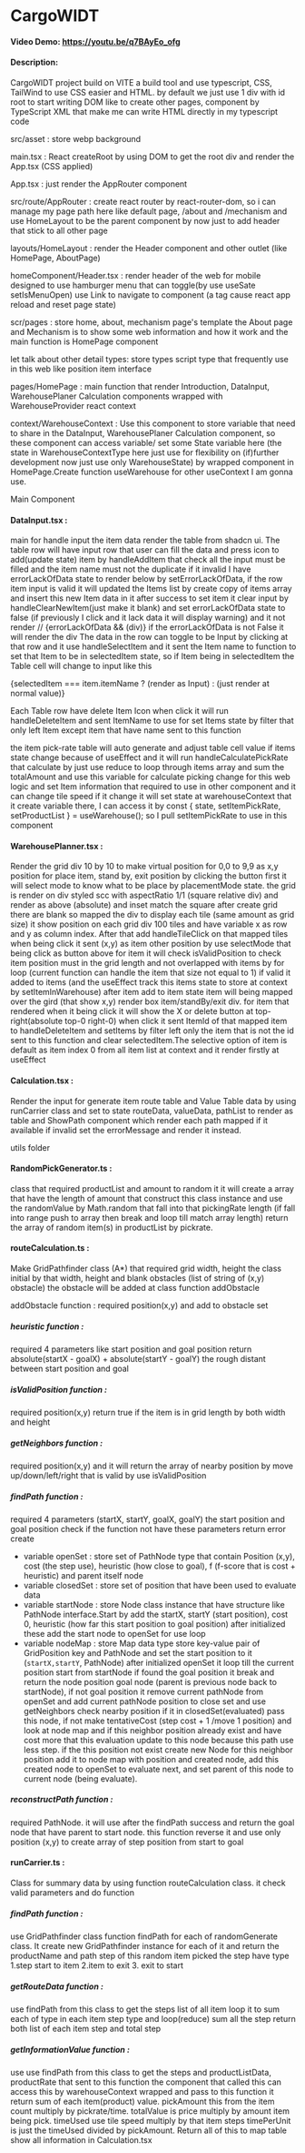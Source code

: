 # CargoWIDT

#### Video Demo: https://youtu.be/q7BAyEo_ofg

#### Description:
CargoWIDT project build on VITE a build tool and use typescript, CSS, TailWind to use CSS easier and HTML. by default we just use 1 div with id root to start writing DOM like to create other pages, component by TypeScript XML that make me can write HTML directly in my typescript code

src/asset : store webp background

main.tsx : React createRoot by using DOM to get the root div and render the App.tsx (CSS applied)

App.tsx : just render the AppRouter component

src/route/AppRouter : create react router by react-router-dom, so i can manage my page path here like default page, /about and /mechanism and use HomeLayout to be the parent component by now just to add header that stick to all other page

layouts/HomeLayout : render the Header component and other outlet (like HomePage, AboutPage)

homeComponent/Header.tsx : render header of the web for mobile designed to use hamburger menu that can toggle(by use useSate setIsMenuOpen) use Link to navigate to component (a tag cause react app reload and reset page state)

scr/pages : store home, about, mechanism page's template the About page and Mechanism is to show some web information and how it work and the main function is HomePage component

let talk about other detail
types: store types script type that frequently use in this web like position item interface

pages/HomePage : main function that render Introduction, DataInput, WarehousePlaner Calculation components wrapped with WarehouseProvider react context

context/WarehouseContext : Use this component to store variable that need to share in the DataInput, WarehousePlaner Calculation component, so these component can access variable/ set some State variable here (the state in WarehouseContextType here just use for flexibility on (if)further development now just use only WarehouseState) by wrapped component in HomePage.Create function useWarehouse for other useContext I am gonna use.

Main Component
#### DataInput.tsx : 
main for handle input the item data render the table from shadcn ui. The table row will have input row that user can fill the data and press icon to add(update state) item by handleAddItem that check all the input must be filled and the item name must not the duplicate if it invalid I have errorLackOfData state to render below by setErrorLackOfData, if the row item input is valid it will updated the Items list by create copy of items array and insert this new Item data in it after success to set item it clear input by handleClearNewItem(just make it blank) and set errorLackOfData state to false (if previously I click and it lack data it will display warning) and it not render
// {errorLackOfData && (div)} if the errorLackOfData is not False it will render the div
The data in the row can toggle to be Input by clicking at that row and it use handleSelectItem and it sent the Item name to function to set that Item to be in selectedItem state, so if Item being in selectedItem the Table cell will change to input like this

<TableCell> {selectedItem === item.itemName ? (render as Input) : (just render at normal value)}</TableCell>

Each Table row have delete Item Icon when click it will run handleDeleteItem and sent ItemName to use for set Items state by filter that only left Item except item that have name sent to this function 

the item pick-rate table will auto generate and adjust table cell value if items state change because of useEffect and it will run handleCalculatePickRate that calculate by just use reduce to loop through items array and sum the totalAmount and use this variable for calculate picking change for this web logic  and set Item information that required to use in other component and it can change tile speed if it change it will set state at warehouseContext that it create variable there, I can access it by
const { state, setItemPickRate, setProductList } = useWarehouse(); so I pull setItemPickRate to use in this component

#### WarehousePlanner.tsx :
 Render the grid div 10 by 10 to make virtual position for 0,0 to 9,9 as x,y position for place item, stand by, exit position by clicking the button first it will select mode to know what to be place by placementMode state. the grid is render on div styled scc with aspectRatio 1/1 (square relative div) and render as above (absolute) and inset match the square after create grid there are blank so mapped the div to display each tile (same amount as grid size) it show position on each grid div 100 tiles and have variable x as row and y as column index. After that add handleTileClick on that mapped tiles when being click it sent (x,y) as item other position by use selectMode that being click as button above for item it will check isValidPosition to check item position must in the grid length and not overlapped with items by for loop (current function can handle the item that size not equal to 1) if valid it added to items (and the useEffect track this items state to store at context by setItemInWarehouse)
after item add to item state item will being mapped over the gird (that show x,y) render box item/standBy/exit div. for item that rendered when it being click it will show the X or delete button at top-right(absolute top-0 right-0) when click it sent ItemId of that mapped item to handleDeleteItem and setItems by filter left only the item that is not the id sent to this function and clear selectedItem.The selective option of item is default as item index 0 from all item list at context and it render firstly at useEffect

#### Calculation.tsx :
 Render the input for generate item route table and  Value Table data by using runCarrier class and set to state routeData, valueData, pathList to render as table and ShowPath component which render each path mapped if it available if invalid set the errorMessage and render it instead.

utils folder
#### RandomPickGenerator.ts :
 class that required productList and amount to random it it will create a array that have the length of amount that construct this class instance and use the randomValue by Math.random that fall into that pickingRate length (if fall into range push to array then break and loop till match array length) return the array of random item(s) in productList by pickrate.

#### routeCalculation.ts :
 Make GridPathfinder class (A*) that required grid width, height the class initial by that width, height and blank obstacles (list of string of (x,y) obstacle) the obstacle will be added at class function addObstacle 

addObstacle function : required position(x,y) and add to obstacle set 

##### heuristic function : 
required 4 parameters like start position and goal position return absolute(startX - goalX) + absolute(startY - goalY) the rough distant between start position and goal

##### isValidPosition function : 
required position(x,y) return true if the item is in grid length by both width and height

##### getNeighbors function : 
required position(x,y) and it will return the array of nearby position by move up/down/left/right that is valid by use isValidPosition

##### findPath function : 
required 4 parameters (startX, startY, goalX, goalY) the start position and goal position check if the function not have these parameters return error 
create 

- variable openSet : store set of PathNode type that contain Position (x,y), cost (the step use), heuristic (how close to goal), f (f-score that is cost + heuristic) and parent itself node
- variable closedSet : store set of position that have been used to evaluate data
- variable startNode : store Node class instance that have structure like PathNode interface.Start by add the startX, startY (start position), cost 0, heuristic (how far this start position to goal position) after initialized these add the start node to openSet for use loop
- variable nodeMap : store Map data type store key-value pair of GridPosition key and PathNode and set the start position to it (`startX,startY`, PathNode) 
after initialized openSet it loop till the current position start from startNode if found the goal position it break and return the node position goal node (parent is previous node back to startNode), if not goal position it remove current pathNode from openSet and add current pathNode position to close set and use getNeighbors check nearby position if it in closedSet(evaluated) pass this node, if not make tentativeCost (step cost + 1 /move 1 position) and look at node map and if this neighbor position already exist and have cost more that this evaluation update to this node because this path use less step. if the this position not exist create new Node for this neighbor position add it to node map with position and created node, add this created node to openSet to evaluate next, and set parent of this node to current node (being evaluate).

##### reconstructPath function : 
required PathNode. it will use after the findPath success and return the goal node that have parent to start node. this function reverse it and use only position (x,y) to create array of step position from start to goal  

#### runCarrier.ts : 
Class for summary data by using function routeCalculation class. it check valid parameters and do function 
##### findPath function : 
use GridPathfinder class function findPath for each of randomGenerate class. It create new GridPathfinder instance for each of it and return the productName and path step of this random item picked the step have type 1.step start to item 2.item to exit 3. exit to start

##### getRouteData function :
 use findPath from this class to get the steps list of all item loop it to sum each of type in each item step type and loop(reduce) sum all the step return both list of each item step and total step 

##### getInformationValue function : 
use use findPath from this class to get the steps and productListData, productRate that sent to this function the component that called this can access this by warehouseContext wrapped and pass to this function it return sum of each item(product) value. pickAmount this from the item count multiply by pickrate/time. totalValue is price multiply by amount item being pick. timeUsed use tile speed multiply by that item steps timePerUnit is just the timeUsed divided by pickAmount. Return all of this to map table show all information in Calculation.tsx